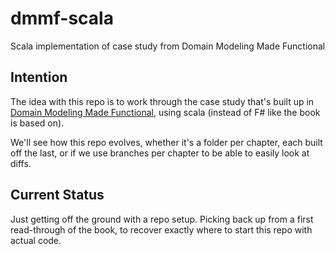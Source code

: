 # dmmf-scala

Scala implementation of case study from Domain Modeling Made Functional

## Intention

The idea with this repo is to work through the case study that's built up in
[Domain Modeling Made Functional](https://pragprog.com/book/swdddf/domain-modeling-made-functional),
using scala (instead of F# like the book is based on).

We'll see how this repo evolves, whether it's a folder per chapter, each built off
the last, or if we use branches per chapter to be able to easily look at diffs.

## Current Status

Just getting off the ground with a repo setup. Picking back up from a first read-through
of the book, to recover exactly where to start this repo with actual code.

